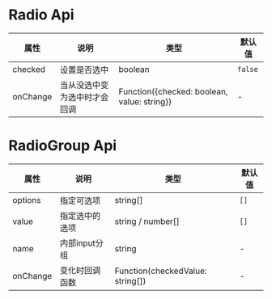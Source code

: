 # Radio Api

属性 | 说明 | 类型 | 默认值
-----|-----|-----|------
checked | 设置是否选中 | boolean | `false`
onChange | 当从没选中变为选中时才会回调 | Function({checked: boolean, value: string})| -

# RadioGroup Api

属性 | 说明 | 类型 | 默认值
-----|-----|-----|------
options | 指定可选项 | string[] | `[]`
value | 指定选中的选项 | string / number[] | `[]`
name | 内部input分组 | string | -
onChange | 变化时回调函数 | Function(checkedValue: string[])| -